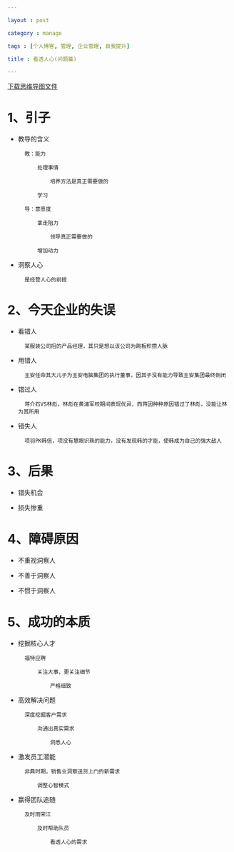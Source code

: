 ```yaml
---

layout : post

category : manage

tags : [个人博客, 管理, 企业管理, 自我提升]

title : 看透人心(问题篇)

---
```


[下载思维导图文件](https://docs.google.com/file/d/0B7UFT4BR96esOXh4Nk55aGZteGM/edit?usp=sharing)

# 1、引子

- 教导的含义

        教：能力

            处理事情

                培养方法是真正需要做的

            学习

        导：意愿度

            拿走阻力

                领导真正需要做的

            增加动力

- 洞察人心

        是经营人心的前提

# 2、今天企业的失误

- 看错人

        某服装公司招的产品经理，其只是想以该公司为跳板积攒人脉

- 用错人

        王安任命其大儿子为王安电脑集团的执行董事，因其子没有能力导致王安集团最终倒闭

- 错过人

        蒋介石VS林彪，林彪在黄浦军校期间表现优异，而蒋因种种原因错过了林彪，没能让林为其所用

- 错失人

        项羽PK韩信，项没有慧眼识珠的能力，没有发现韩的才能，使韩成为自己的强大敌人

# 3、后果

- 错失机会

- 损失惨重

# 4、障碍原因

- 不重视洞察人

- 不善于洞察人

- 不惯于洞察人

# 5、成功的本质

- 挖掘核心人才

        福特应聘

            关注大事，更关注细节

                严格细致

- 高效解决问题

        深度挖掘客户需求

            沟通出真实需求

                洞悉人心

- 激发员工潜能

        非典时期，销售业洞察送货上门的新需求

            调整心智模式

- 赢得团队追随

        及时雨宋江

            及时帮助队员

                看透人心的需求